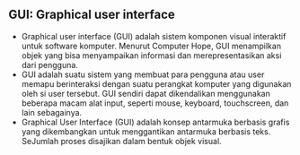## GUI: Graphical user interface

- Graphical user interface (GUI) adalah sistem komponen visual interaktif untuk software komputer. Menurut Computer Hope, GUI menampilkan objek yang bisa menyampaikan informasi dan merepresentasikan aksi dari pengguna.
- GUI adalah suatu sistem yang membuat para pengguna atau user memapu berinteraksi dengan suatu perangkat komputer yang digunakan oleh si user tersebut. GUI sendiri dapat dikendalikan menggunakan beberapa macam alat input, seperti mouse, keyboard, touchscreen, dan lain sebagainya.
- Graphical User Interface (GUI) adalah konsep antarmuka berbasis grafis yang dikembangkan untuk menggantikan antarmuka berbasis teks. SeJumlah proses disajikan dalam bentuk objek visual.